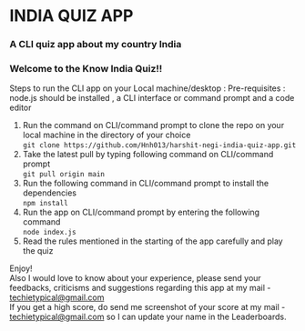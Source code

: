 # INDIA QUIZ APP
### A CLI quiz app about my country India
### Welcome to the Know India Quiz!!

Steps to run the CLI app on your Local machine/desktop : 
Pre-requisites : node.js should be installed , a CLI interface or command prompt and a code editor

1. Run the command on CLI/command prompt to clone the repo on your local machine in the directory of your choice  
     `git clone https://github.com/Hnh013/harshit-negi-india-quiz-app.git`
2. Take the latest pull by typing following command on CLI/command prompt  
     `git pull origin main`
3. Run the following command in CLI/command prompt to install the dependencies   
     `npm install`
4. Run the app on CLI/command prompt by entering the following command  
     `node index.js`
5. Read the rules mentioned in the starting of the app carefully and play the quiz  

  Enjoy!  
  Also I would love to know about your experience, please send your feedbacks, criticisms and suggestions regarding this app at my mail - techietypical@gmail.com   
  If you get a high score, do send me screenshot of your score at my mail - techietypical@gmail.com so I can update your name in the Leaderboards.

